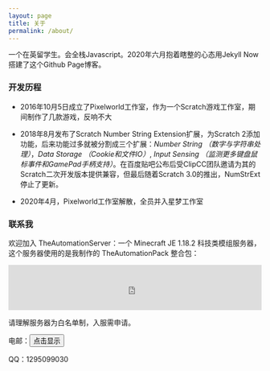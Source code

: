 ```yaml
---
layout: page
title: 关于
permalink: /about/
---
```


一个在英留学生。会全栈Javascript。2020年六月抱着瞎整的心态用Jekyll Now搭建了这个Github Page博客。

### 开发历程

- 2016年10月5日成立了Pixelworld工作室，作为一个Scratch游戏工作室，期间制作了几款游戏，反响不大

- 2018年8月发布了Scratch Number String Extension扩展，为Scratch 2添加功能，后来功能过多就被分割成三个扩展：*Number String （数字与字符串处理）*，*Data Storage （Cookie和文件IO）*, *Input Sensing （监测更多键盘鼠标事件和GamePad手柄支持）*。在百度贴吧公布后受ClipCC团队邀请为其的Scratch二次开发版本提供兼容，但最后随着Scratch 3.0的推出，NumStrExt停止了更新。

- 2020年4月，Pixelworld工作室解散，全员并入星梦工作室

### 联系我

欢迎加入 TheAutomationServer：一个 Minecraft JE 1.18.2 科技类模组服务器，这个服务器使用的是我制作的 TheAutomationPack 整合包：

<iframe style="width:728px;height:90px;max-width:100%;border:none;display:block;margin:auto" src="https://namemc.com/server/178.79.142.62/embed" width="728" height="90"></iframe>

请理解服务器为白名单制，入服需申请。

电邮：<input type="button" value="点击显示" onclick="this.outerHTML='\x66\x65\x6e\x67\x73\x68\x75\x6f\x32\x30\x30\x34\x40\x31\x36\x33\x2e\x63\x6f\x6d'">

QQ：1295099030